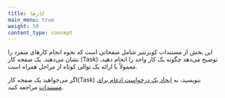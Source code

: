 ```yaml
---
title: کارها
main_menu: true
weight: 50
content_type: concept
---
```


<!-- overview -->

این بخش از مستندات کوبرنتیز شامل صفحاتی است که نحوه انجام کارهای منفرد را نشان می‌دهند. یک صفحه کار (Task) توضیح می‌دهد  چگونه یک کار واحد را انجام دهید، معمولاً با ارائه یک توالی کوتاه از مراحل همراه است.

اگر می‌خواهید یک صفحه کار(Task) بنویسید، به
[ایجاد یک درخواست ادغام برای مستندات](/docs/contribute/new-content/open-a-pr/) مراجعه کنید.

